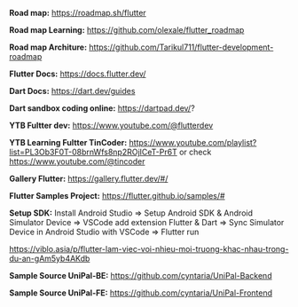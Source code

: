 **Road map:** https://roadmap.sh/flutter

**Road map Learning:** https://github.com/olexale/flutter_roadmap

**Road map Architure:** https://github.com/Tarikul711/flutter-development-roadmap

**Flutter Docs:** https://docs.flutter.dev/

**Dart Docs:** https://dart.dev/guides

**Dart sandbox coding online:** https://dartpad.dev/?

**YTB Fultter dev:** https://www.youtube.com/@flutterdev

**YTB Learning Fultter TinCoder:** https://www.youtube.com/playlist?list=PL3Ob3F0T-08brnWfs8np2ROjICeT-Pr6T or check https://www.youtube.com/@tincoder

**Gallery Flutter:** https://gallery.flutter.dev/#/

**Flutter Samples Project:** https://flutter.github.io/samples/#

**Setup SDK:** Install Android Studio => Setup Android SDK & Android Simulator Device => VSCode add extension Flutter & Dart => Sync Simulator Device in Android Studio with VSCode => Flutter run

https://viblo.asia/p/flutter-lam-viec-voi-nhieu-moi-truong-khac-nhau-trong-du-an-gAm5yb4AKdb

**Sample Source UniPal-BE:** https://github.com/cyntaria/UniPal-Backend

**Sample Source UniPal-FE:** https://github.com/cyntaria/UniPal-Frontend
